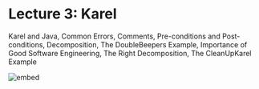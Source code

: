 # Lecture 3: Karel

Karel and Java, Common Errors, Comments, Pre-conditions and Post-conditions,
Decomposition, The DoubleBeepers Example, Importance of Good Software
Engineering, The Right Decomposition, The CleanUpKarel Example

![embed](https://www.youtube.com/embed/C5HeRliZ0Ns?rel=0&start=134&end=3016)
